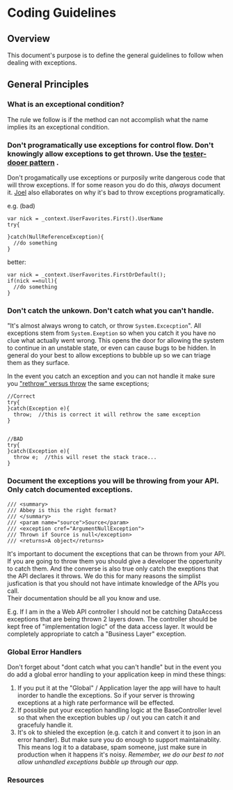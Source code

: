 # Coding Guidelines

## Overview

This document's purpose is to define the general guidelines to follow when dealing with exceptions.

## General Principles

### What is an exceptional condition?

The rule we follow is if the method can not accomplish what the name implies its an exceptional condition.  

### Don't programatically use exceptions for control flow.  Don't knowingly allow exceptions to get thrown.  Use the [tester-dooer pattern](http://msdn.microsoft.com/en-us/library/ms229009%28v=vs.110%29.aspx) .

Don't progamatically use exceptions or purposily write dangerous code that will throw exceptions.  If for some reason you do do this, *always* document it.  [Joel](http://www.joelonsoftware.com/articles/Wrong.html) also ellaborates on why it's bad to throw exceptions programatically.

e.g. (bad)

    var nick = _context.UserFavorites.First().UserName 
    try{
    
    }catch(NullReferenceException){
      //do something
    }

better:

    var nick = _context.UserFavorites.FirstOrDefault();
    if(nick ==null){
      //do something
    }


### Don't catch the unkown.  Don't catch what you can't handle.

"It's almost always wrong to catch, or throw  `System.Excecption`".  All exceptions stem from `System.Exeption` so when you catch it you have no clue what actually went wrong.
This opens the door for allowing the system to continue in an unstable state, or even can cause bugs to be hidden. In general do your best to allow exceptions to bubble up so we can triage them as they surface.

In the event you catch an exception and you can not handle it make sure you ["rethrow" versus throw](http://stackoverflow.com/questions/22623/throwing-exceptions-best-practices) the same exceptions;

    //Correct
    try{
    }catch(Exception e){
      throw;  //this is correct it will rethrow the same exception
    }


    //BAD
    try{
    }catch(Exception e){
      throw e;  //this will reset the stack trace...
    }


### Document the exceptions you will be throwing from your API.  Only catch documented exceptions.

    /// <summary>
    /// Abbey is this the right format? 
    /// </summary>
    /// <param name="source">Source</param>
    /// <exception cref="ArgumentNullException">
    /// Thrown if Source is null</exception>
    /// <returns>A object</returns>

It's important to document the exceptions that can be thrown from your API.  
If you are going to throw them you should give a developer the oppertunity to catch them.  And the converse is also true only catch the exeptions that the API declares it throws.  We do this for many reasons the simplist jusfication is that you should not have intimate knowledge of the APIs you call.  
Their documentation should be all you know and use.  

E.g.  If I am in the a Web API controller I should not be catching DataAccess exceptions that are being thrown 2 layers down.  The controller should be kept free of "implementation logic" of the data access layer.  It would be completely appropriate to catch a "Business Layer" exception.


### Global Error Handlers

Don't forget about "dont catch what you can't handle" but in the event you do add a global error handling to your application keep in mind these things:

1.  If you put it at the "Global" / Application layer the app will have to hault inorder to handle the exceptions.  So if your server is throwing exceptions at a high rate performance will be effected.
2.  If possible put your exception handling logic at the BaseController level so that when the exception bubles up / out you can catch it and gracefuly handle it.
3.  It's ok to shieled the exception (e.g. catch it and convert it to json in an error handler).  But make sure you do enough to support maintainablity.  This means log it to a database, spam someone, just make sure in production when it happens it's noisy.  *Remember, we do our best to not allow unhandled exceptions bubble up through our app.*
### Resources

